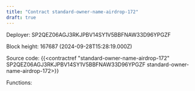 ```yaml
---
title: "Contract standard-owner-name-airdrop-172"
draft: true
---
```

Deployer: SP2QEZ06AGJ3RKJPBV14SY1V5BBFNAW33D96YPGZF


 



Block height: 167687 (2024-09-28T15:28:19.000Z)

Source code: {{<contractref "standard-owner-name-airdrop-172" SP2QEZ06AGJ3RKJPBV14SY1V5BBFNAW33D96YPGZF standard-owner-name-airdrop-172>}}

Functions:


